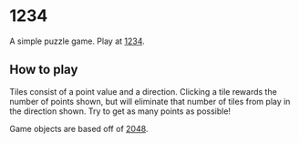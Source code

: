 # 1234

<p>
  A simple puzzle game. Play at <a href="http://aalcutt.github.io/1234/">1234</a>.
</p>

<h2>How to play</h2>
<p>
  Tiles consist of a point value and a direction.
  Clicking a tile rewards the number of points shown, but will eliminate that number
  of tiles from play in the direction shown. Try to get as many points as possible!
</p>

<p>
  Game objects are based off of <a href="https://github.com/gabrielecirulli/2048">2048</a>.
</p>
